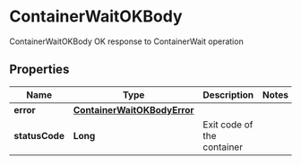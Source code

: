 

# ContainerWaitOKBody

ContainerWaitOKBody OK response to ContainerWait operation

## Properties

Name | Type | Description | Notes
------------ | ------------- | ------------- | -------------
**error** | [**ContainerWaitOKBodyError**](ContainerWaitOKBodyError.md) |  | 
**statusCode** | **Long** | Exit code of the container | 



